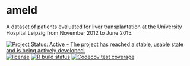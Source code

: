 # ameld

A dataset of patients evaluated for liver transplantation at the
University Hospital Leipzig from November 2012 to June 2015.

<!-- badges: start -->
[![Project Status: Active – The project has reached a stable, usable state and is being actively developed.](https://www.repostatus.org/badges/latest/active.svg)](https://www.repostatus.org/#active)
[![license](http://img.shields.io/badge/license-GPL%20%28%3E=%203%29-brightgreen.svg?style=flat)](http://www.gnu.org/licenses/gpl-3.0.html)
[![R build status](https://github.com/ampel-leipzig/ameld/workflows/R-CMD-check/badge.svg)](https://github.com/ampel-leipzig/ameld/actions)
[![Codecov test coverage](https://codecov.io/gh/ampel-leipzig/ameld/branch/main/graph/badge.svg)](https://codecov.io/gh/ampel-leipzig/ameld?branch=main)
<!-- badges: end -->
